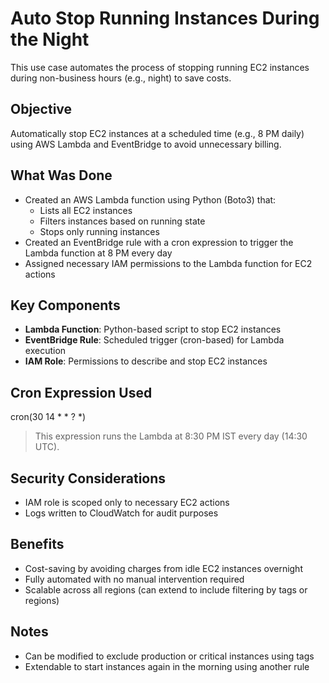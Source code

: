 # Auto Stop Running Instances During the Night

This use case automates the process of stopping running EC2 instances during non-business hours (e.g., night) to save costs.

## Objective

Automatically stop EC2 instances at a scheduled time (e.g., 8 PM daily) using AWS Lambda and EventBridge to avoid unnecessary billing.

## What Was Done

- Created an AWS Lambda function using Python (Boto3) that:
  - Lists all EC2 instances
  - Filters instances based on running state
  - Stops only running instances
- Created an EventBridge rule with a cron expression to trigger the Lambda function at 8 PM every day
- Assigned necessary IAM permissions to the Lambda function for EC2 actions

## Key Components

- **Lambda Function**: Python-based script to stop EC2 instances
- **EventBridge Rule**: Scheduled trigger (cron-based) for Lambda execution
- **IAM Role**: Permissions to describe and stop EC2 instances

## Cron Expression Used

cron(30 14 * * ? *)

> This expression runs the Lambda at 8:30 PM IST every day (14:30 UTC).

## Security Considerations

- IAM role is scoped only to necessary EC2 actions
- Logs written to CloudWatch for audit purposes

## Benefits

- Cost-saving by avoiding charges from idle EC2 instances overnight
- Fully automated with no manual intervention required
- Scalable across all regions (can extend to include filtering by tags or regions)

## Notes

- Can be modified to exclude production or critical instances using tags
- Extendable to start instances again in the morning using another rule
